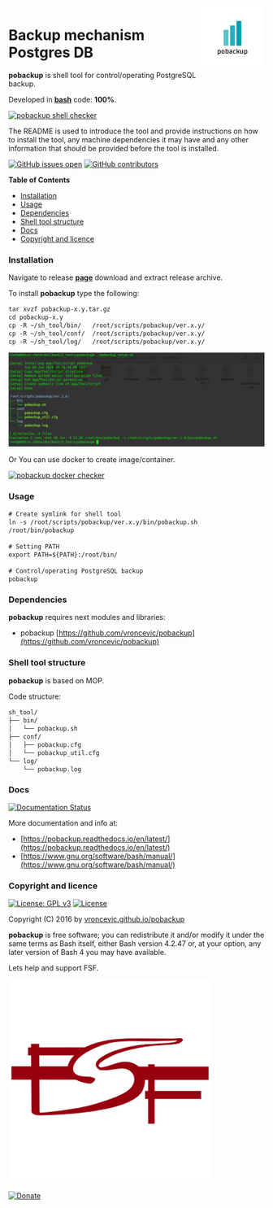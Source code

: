 <img align="right" src="https://raw.githubusercontent.com/vroncevic/pobackup/dev/docs/pobackup_logo.png" width="25%">

# Backup mechanism Postgres DB

**pobackup** is shell tool for control/operating PostgreSQL backup.

Developed in **[bash](https://en.wikipedia.org/wiki/Bash_(Unix_shell))** code: **100%**.

[![pobackup shell checker](https://github.com/vroncevic/pobackup/workflows/pobackup%20shell%20checker/badge.svg)](https://github.com/vroncevic/pobackup/actions?query=workflow%3A%22pobackup+shell+checker%22)

The README is used to introduce the tool and provide instructions on
how to install the tool, any machine dependencies it may have and any
other information that should be provided before the tool is installed.

[![GitHub issues open](https://img.shields.io/github/issues/vroncevic/pobackup.svg)](https://github.com/vroncevic/pobackup/issues) [![GitHub contributors](https://img.shields.io/github/contributors/vroncevic/pobackup.svg)](https://github.com/vroncevic/pobackup/graphs/contributors)

<!-- START doctoc generated TOC please keep comment here to allow auto update -->
<!-- DON'T EDIT THIS SECTION, INSTEAD RE-RUN doctoc TO UPDATE -->
**Table of Contents**

- [Installation](#installation)
- [Usage](#usage)
- [Dependencies](#dependencies)
- [Shell tool structure](#shell-tool-structure)
- [Docs](#docs)
- [Copyright and licence](#copyright-and-licence)

<!-- END doctoc generated TOC please keep comment here to allow auto update -->

### Installation

Navigate to release **[page](https://github.com/vroncevic/pobackup/releases)** download and extract release archive.

To install **pobackup** type the following:

```
tar xvzf pobackup-x.y.tar.gz
cd pobackup-x.y
cp -R ~/sh_tool/bin/   /root/scripts/pobackup/ver.x.y/
cp -R ~/sh_tool/conf/  /root/scripts/pobackup/ver.x.y/
cp -R ~/sh_tool/log/   /root/scripts/pobackup/ver.x.y/
```

![alt tag](https://raw.githubusercontent.com/vroncevic/pobackup/dev/docs/setup_tree.png)

Or You can use docker to create image/container.

[![pobackup docker checker](https://github.com/vroncevic/pobackup/workflows/pobackup%20docker%20checker/badge.svg)](https://github.com/vroncevic/pobackup/actions?query=workflow%3A%22pobackup+docker+checker%22)

### Usage

```
# Create symlink for shell tool
ln -s /root/scripts/pobackup/ver.x.y/bin/pobackup.sh /root/bin/pobackup

# Setting PATH
export PATH=${PATH}:/root/bin/

# Control/operating PostgreSQL backup
pobackup
```

### Dependencies

**pobackup** requires next modules and libraries:
* pobackup [https://github.com/vroncevic/pobackup](https://github.com/vroncevic/pobackup)

### Shell tool structure

**pobackup** is based on MOP.

Code structure:
```
sh_tool/
├── bin/
│   └── pobackup.sh
├── conf/
│   ├── pobackup.cfg
│   └── pobackup_util.cfg
└── log/
    └── pobackup.log
```

### Docs

[![Documentation Status](https://readthedocs.org/projects/pobackup/badge/?version=latest)](https://pobackup.readthedocs.io/projects/pobackup/en/latest/?badge=latest)

More documentation and info at:
* [https://pobackup.readthedocs.io/en/latest/](https://pobackup.readthedocs.io/en/latest/)
* [https://www.gnu.org/software/bash/manual/](https://www.gnu.org/software/bash/manual/)

### Copyright and licence

[![License: GPL v3](https://img.shields.io/badge/License-GPLv3-blue.svg)](https://www.gnu.org/licenses/gpl-3.0) [![License](https://img.shields.io/badge/License-Apache%202.0-blue.svg)](https://opensource.org/licenses/Apache-2.0)

Copyright (C) 2016 by [vroncevic.github.io/pobackup](https://vroncevic.github.io/pobackup)

**pobackup** is free software; you can redistribute it and/or modify
it under the same terms as Bash itself, either Bash version 4.2.47 or,
at your option, any later version of Bash 4 you may have available.

Lets help and support FSF.

[![Free Software Foundation](https://raw.githubusercontent.com/vroncevic/pobackup/dev/docs/fsf-logo_1.png)](https://my.fsf.org/)

[![Donate](https://www.paypalobjects.com/en_US/i/btn/btn_donateCC_LG.gif)](https://my.fsf.org/donate/)
